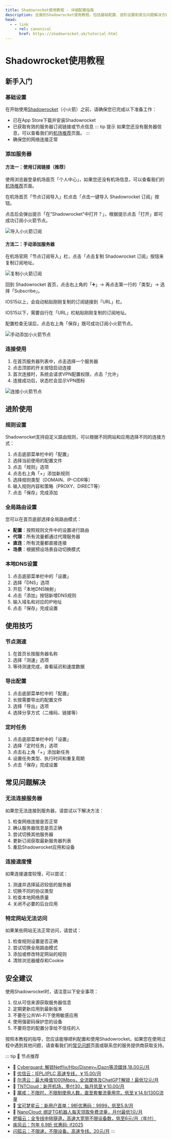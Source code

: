```yaml
---
title: Shadowrocket使用教程 - 详细配置指南
description: 全面的Shadowrocket使用教程，包括基础配置、进阶设置和常见问题解决方案，帮助您充分利用这款专业网络工具。
head:
  - - link
    - rel: canonical
      href: https://shadowrocket.uk/tutorial.html
---
```


# Shadowrocket使用教程

## 新手入门

### 基础设置

在开始使用[Shadowrocket](/)（小火箭）之前，请确保您已完成以下准备工作：

- 已在App Store下载并安装Shadowrocket
- 已获取有效的服务器订阅链接或节点信息 
::: tip 提示
如果您还没有服务器信息，可以查看我们的[机场推荐](/airport.html)页面。
:::
- 确保您的网络连接正常

### 添加服务器

#### 方法一：使用订阅链接（推荐）

使用浏览器登录机场首页「个人中心」，如果您还没有机场信息，可以查看我们的[机场推荐](/airport.html)页面。

在机场首页「节点订阅导入」栏点击「点击一键导入 Shadowrocket 订阅」按钮。

点击后会弹出提示「在“Shadowrocket”中打开？」，根据提示点击「打开」即可成功订阅小火箭节点。

![导入小火箭订阅](/assets/Shadowrocket.gif "导入小火箭订阅")


#### 方法二：手动添加服务器

在机场官网「节点订阅导入」栏，点击「点击复制 Shadowrocket 订阅」按钮来复制订阅地址。

![复制小火箭订阅](/assets/Shadowrocket2.gif "复制小火箭订阅")

回到 Shadowrocket 首页，点击右上角的「➕」-> 再点击第一行的「类型」-> 选择「Subscribe」。

IOS15以上，会自动粘贴刚刚复制的订阅链接到「URL」栏。

IOS15以下，需要自行在「URL」栏粘贴刚刚复制的订阅地址。

配置检查无误后，点击右上角「保存」既可成功订阅小火箭节点。

![手动添加小火箭节点](/assets/Shadowrocket3.gif "手动添加小火箭节点")

### 连接使用

1. 在首页服务器列表中，点击选择一个服务器
2. 点击顶部的开关按钮启动连接
3. 首次连接时，系统会请求VPN配置权限，点击「允许」
4. 连接成功后，状态栏会显示VPN图标

![连接小火箭节点](/assets/Shadowrocket4.gif "连接小火箭节点")

## 进阶使用

### 规则设置

Shadowrocket支持自定义路由规则，可以根据不同网站和应用选择不同的连接方式：

1. 点击底部菜单栏中的「配置」
2. 选择当前使用的配置文件
3. 点击「规则」选项
4. 点击右上角「+」添加新规则
5. 选择规则类型（DOMAIN、IP-CIDR等）
6. 输入规则内容和策略（PROXY、DIRECT等）
7. 点击「保存」完成添加

### 全局路由设置

您可以在首页底部选择全局路由模式：

- **配置**：按照规则文件中的设置进行路由
- **代理**：所有流量都通过代理服务器
- **直连**：所有流量都直接连接
- **场景**：根据预设场景自动切换模式

### 本地DNS设置

1. 点击底部菜单栏中的「设置」
2. 选择「DNS」选项
3. 开启「本地DNS映射」
4. 点击「添加」按钮新增DNS规则
5. 输入域名和对应的IP地址
6. 点击「保存」完成设置

## 使用技巧

### 节点测速

1. 在首页长按服务器名称
2. 选择「测速」选项
3. 等待测速完成，查看延迟和速度数据

### 导出配置

1. 点击底部菜单栏中的「配置」
2. 长按需要导出的配置文件
3. 选择「导出」选项
4. 选择分享方式（二维码、链接等）

### 定时任务

1. 点击底部菜单栏中的「设置」
2. 选择「定时任务」选项
3. 点击右上角「+」添加新任务
4. 设置任务类型、执行时间和重复周期
5. 点击「保存」完成设置

## 常见问题解决

### 无法连接服务器

如果您无法连接到服务器，请尝试以下解决方法：

1. 检查网络连接是否正常
2. 确认服务器信息是否正确
3. 尝试切换其他服务器
4. 更新订阅获取最新服务器列表
5. 重启Shadowrocket应用和设备

### 连接速度慢

如果连接速度较慢，可以尝试：

1. 测速并选择延迟较低的服务器
2. 切换不同的协议类型
3. 检查本地网络质量
4. 关闭不必要的后台应用

### 特定网站无法访问

如果某些网站无法正常访问，请尝试：

1. 检查规则设置是否正确
2. 尝试切换全局路由模式
3. 添加或修改特定网站的规则
4. 清除浏览器缓存和Cookie

## 安全建议

使用Shadowrocket时，请注意以下安全事项：

1. 仅从可信来源获取服务器信息
2. 定期更新应用到最新版本
3. 不要在公共Wi-Fi下使用敏感应用
4. 使用强密码保护您的设备
5. 不要将您的配置分享给不信任的人

按照本教程的指导，您应该能够顺利配置和使用Shadowrocket。如果您在使用过程中遇到其他问题，请查看我们的[常见问题](/faq.html)页面或联系您的服务提供商获取支持。

::: tip 🎉 节点推荐
- 🚀 [Cyberguard: 解锁Netflix/Hbo/Disney+/Dazn等流媒体,18.00元/月](https://www.cyberguard.best/#/register?code=XsreC0T5)<br>
- 🚀 [优信云：IEPL/IPLC 高速专线，￥15.00/月](https://www.优信云.com/#/register?code=JRtE5uIV)<br>
- 🚀 [尔湾云：最大峰值1000Mbps，全流媒体及ChatGPT解锁！最低12元/月](https://erwan6.net/auth/register?code=BoObCd)<br>
- 🚀 [TNTCloud：新开机场，季付30，每月低至￥10.00/月](https://haibing822.tntvipaff.cc/#/register?code=GtjJVgml)<br>
- 🚀 [魔戒：不限时，不限制使用人数，直至套餐流量用完，低至￥14.9/130G流量](https://mojie.app/#/register?code=sSdtPtLo)<br>
- 🚀 [宝可梦星云：新用户首单：9折优惠码：9999，低至5.9/月 ](https://love.52pokemon.cc/register?code=56ERkkxp)<br>
- 🚀 [NanoCloud: 绑定TG机器人每天领取免费流量，月付最低1元/月](https://edu.uodoo.bid/auth/register?code=JMiOQDHf)<br>
- [肥猫云：全专线中转隧道，高速大宽带不限设备数，低至6元/月（年付）](https://fchb1188.fcvipaff.cc/register?aff=X1vZd2wf)<br>
- [疾风云：包年 6.9折 优惠码: jf2025](https://homes.tr25.cn?code=ReCm)<br>
- [闪狐云：不限速，不限设备。高速专线。20元/月](https://inv02.ffaff.cc/register?aff=WQApz2pv)
:::